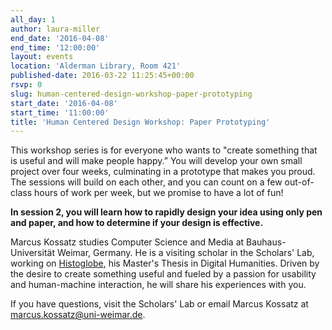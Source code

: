 ```yaml
---
all_day: 1
author: laura-miller
end_date: '2016-04-08'
end_time: '12:00:00'
layout: events
location: 'Alderman Library, Room 421'
published-date: 2016-03-22 11:25:45+00:00
rsvp: 0
slug: human-centered-design-workshop-paper-prototyping
start_date: '2016-04-08'
start_time: '11:00:00'
title: 'Human Centered Design Workshop: Paper Prototyping'
---
```










This workshop series is for everyone who wants to "create something that is useful and will make people happy.” You will develop your own small project over four weeks, culminating in a prototype that makes you proud.  The sessions will build on each other, and you can count on a few out-of-class hours of work per week, but we promise to have a lot of fun!










**In session 2, you will learn how to rapidly design your idea using only pen and paper, and how to determine if your design is effective.**























Marcus Kossatz studies Computer Science and Media at Bauhaus-Universität Weimar, Germany. He is a visiting scholar in the Scholars' Lab, working on [Histoglobe](http://www.histoglobe.com/#), his Master's Thesis in Digital Humanities. Driven by the desire to create something useful and fueled by a passion for usability and human-machine interaction, he will share his experiences with you.














If you have questions, visit the Scholars' Lab or email Marcus Kossatz at [marcus.kossatz@uni-weimar.de](mailto:marcus.kossatz@uni-weimar.de).




















